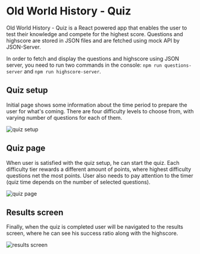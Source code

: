 # Old World History - Quiz

Old World History - Quiz is a React powered app that enables the user to test their knowledge and compete for the highest score. Questions and highscore are stored in JSON files and are fetched using mock API by JSON-Server.

In order to fetch and display the questions and highscore using JSON server, you need to run two commands in the console: `npm run questions-server` and `npm run highscore-server`.

## Quiz setup

Initial page shows some information about the time period to prepare the user for what's coming. There are four difficulty levels to choose from, with varying number of questions for each of them.

![quiz setup](https://danijelmaksic.vercel.app/assets/quiz-1-WA_nDqga.webp)

## Quiz page

When user is satisfied with the quiz setup, he can start the quiz. Each difficulty tier rewards a different amount of points, where highest difficulty questions net the most points. User also needs to pay attention to the timer (quiz time depends on the number of selected questions).

![quiz page](https://danijelmaksic.vercel.app/assets/quiz-2-BRWR00Vr.webp)

## Results screen

Finally, when the quiz is completed user will be navigated to the results screen, where he can see his success ratio along with the highscore.

![results screen](https://danijelmaksic.vercel.app/assets/quiz-3-CiWmT2YL.webp)
